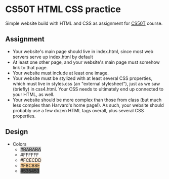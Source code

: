 # CS50T HTML CSS practice

Simple website build with HTML and CSS as assignment for [CS50T](https://pll.harvard.edu/course/cs50s-understanding-technology-0) course.


## Assignment

- Your website's main page should live in index.html, since most web servers serve up index.html by default
- At least one other page, and your website's main page must somehow link to that page.
- Your website must include at least one image.
- Your website must be stylized with at least several CSS properties, which must live in styles.css (an "external stylesheet"), just as we saw (briefly) in css4.html. Your CSS needs to ultimately end up connected to your HTML, as well.
- Your website should be more complex than those from class (but much less complex than Harvard's home page!). As such, your website should probably use a few dozen HTML tags overall, plus several CSS properties.

## Design
- Colors
  - <span style="background-color:#BABABA">#BABABA</span>
  - <span style="background-color:#FFFFFF">#FFFFFF</span>
  - <span style="background-color:#FCECDD">#FCECDD</span>
  - <span style="background-color:#F8C88E">#F8C88E</span>
  - <span style="background-color:#535453">#535453</span>